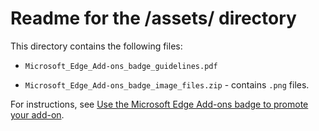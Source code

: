# Readme for the /assets/ directory

This directory contains the following files:

* `Microsoft_Edge_Add-ons_badge_guidelines.pdf`

* `Microsoft_Edge_Add-ons_badge_image_files.zip` - contains `.png` files.

For instructions, see [Use the Microsoft Edge Add-ons badge to promote your add-on](https://learn.microsoft.com/microsoft-edge/extensions/publish/add-ons-badge.md).
